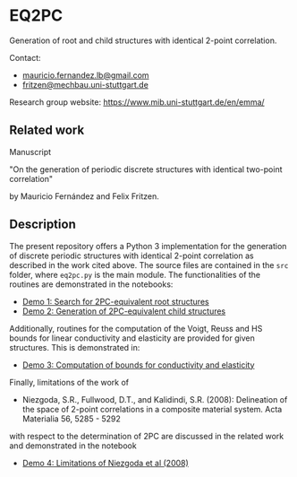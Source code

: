 # EQ2PC
Generation of root and child structures with identical 2-point correlation.

Contact:
* mauricio.fernandez.lb@gmail.com
* fritzen@mechbau.uni-stuttgart.de

Research group website: https://www.mib.uni-stuttgart.de/en/emma/

## Related work
Manuscript

"On the generation of periodic discrete structures with identical two-point correlation"

by Mauricio Fernández and Felix Fritzen.

## Description

The present repository offers a Python 3 implementation for the generation of discrete periodic structures with identical 2-point correlation as described in the work cited above. The source files are contained in the `src` folder, where `eq2pc.py` is the main module. The functionalities of the routines are demonstrated in the notebooks:

* [Demo 1: Search for 2PC-equivalent root structures](demo1_root_structures.ipynb)
* [Demo 2: Generation of 2PC-equivalent child structures](demo2_child_structures.ipynb)

Additionally, routines for the computation of the Voigt, Reuss and HS bounds for linear conductivity and elasticity are provided for given structures. This is demonstrated in:

* [Demo 3: Computation of bounds for conductivity and elasticity](demo3_bounds.ipynb)

Finally, limitations of the work of 

* Niezgoda, S.R., Fullwood, D.T., and Kalidindi, S.R. (2008): Delineation of the space of 2-point correlations in a composite material system. Acta Materialia 56, 5285 - 5292 

with respect to the determination of 2PC are discussed in the related work and demonstrated in the notebook

* [Demo 4: Limitations of Niezgoda et al (2008)](demo4_niezgoda_2008.ipynb)
